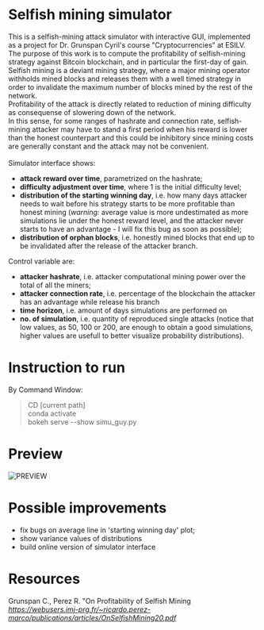 # Selfish mining simulator
This is a selfish-mining attack simulator with interactive GUI, implemented as a project for Dr. Grunspan Cyril's course "Cryptocurrencies" at ESILV. \
The purpose of this work is to compute the profitability of selfish-mining strategy against Bitcoin blockchain, and in particular the first-day of gain. \
Selfish mining is a deviant mining strategy, where a major mining operator withholds mined blocks and releases them with a well timed strategy in order to invalidate the maximum number of blocks mined by the rest of the network. \
Profitability of the attack is directly related to reduction of mining difficulty as consequense of slowering down of the network. \
In this sense, for some ranges of hashrate and connection rate, selfish-mining attacker may have to stand a first period when his reward is lower than the honest counterpart and this could be inhibitory since mining costs are generally constant and the attack may not be convenient. \
\
Simulator interface shows:
- **attack reward over time**, parametrized on the hashrate;
- **difficulty adjustment over time**, where 1 is the initial difficulty level;
- **distribution of the starting winning day**, i.e. how many days attacker needs to wait before his strategy starts to be more profitable than honest mining (*warning:* average value is more undestimated as more simulations lie under the honest reward level, and the attacker never starts to have an advantage - I will fix this bug as soon as possible);
- **distribution of orphan blocks**, i.e. honestly mined blocks that end up to be invalidated after the release of the attacker branch. 

Control variable are:
- **attacker hashrate**, i.e. attacker computational mining power over the total of all the miners;
- **attacker connection rate**, i.e. percentage of the blockchain the attacker has an advantage while release his branch
- **time horizon**, i.e. amount of days simulations are performed on
- **no. of simulation**, i.e. quantity of reproduced single attacks (notice that low values, as 50, 100 or 200, are enough to obtain a good simulations, higher values are usefull to better visualize probability distributions).


# Instruction to run
By Command Window:
> CD [current path] \
> conda activate \
> bokeh serve --show simu_guy.py

# Preview
![PREVIEW](https://i.ibb.co/L1C8QTQ/prev.png)

# Possible improvements
- fix bugs on average line in 'starting winning day' plot;
- show variance values of distributions
- build online version of simulator interface

# Resources
Grunspan C., Perez R. "On Profitability of Selfish Mining \
*https://webusers.imj-prg.fr/~ricardo.perez-marco/publications/articles/OnSelfishMining20.pdf*
